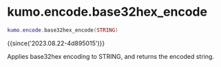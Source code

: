# kumo.encode.base32hex_encode

```lua
kumo.encode.base32hex_encode(STRING)
```

{{since('2023.08.22-4d895015')}}

Applies base32hex encoding to STRING, and returns the encoded string.
